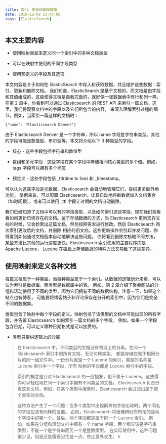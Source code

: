 ```yaml
---
title: 索引、更新和删除数据
date: 2019-12-09 21:47:00
tags: [ElasticSearch]
---
```


## 本文主要内容

* 使用映射类型来定义同一个索引中的多种文档类型

* 可以在映射中使用的不同字段类型

* 使用预定义的字段及其选项

本文内容是关于如何在 ElasticSearch 中存入和获取数据，并且维护这些数据：索引、更新和删除文档。
我们知道，ElasticSearch 是基于文档的，而文档是由字段和其值组成的，这些使得文档是自我完备的，就好像一张数据表中有行和列一样。
在第 2 章中，你看到可以通过 Elasticsearch 的 REST API 来索引一篇文档。这里，我们将观察文档中的字段以及它们所包含的内容，
来深入理解索引过程的细节。例如，当索引一篇这样的文档时：

```
{"name": "Elasticsearch Denver"}
```

由于 Elasticsearch Denver 是一个字符串，所以 name 字段是字符串类型。其他的字段可能是数值型、布尔型等。本文将介绍以下 3 种类型的字段。

* 核心 - 这些字段包括字符串和数值型

* 数组和多元字段 - 这些字段在某个字段中存储相同核心类型的多个值。例如，tags 字段可以拥有多个标签

* 预定义 - 这些字段包括 _ttl(time to live) 和 _timestamp。

可以认为这些字段是元数据，Elasticsearch 会自动地管理它们，提供更多额外地功能。
举例来说，可以配置 Elasticsearch，让其自动地将新数据加入文档集合（如时间戳），或者可以使用 _ttl 字段让过期的文档自动删除。

我们已经知道了文档中可以有的字段类型，以及如何索引这些字段，现在我们将看看如何更新已经存在的文档。鉴于存储数据的方式，当
Elasticsearch 更新现存文档的时候，它会检索出这篇文档，然后按照需求进行修改。然后 Elasticsearch 再次索引更改后的文档，并删除
相应的旧文档。这些更新操作会引起并发问题，你将看到如何通过文档版本自动地解决这些问题。
你将看到删除文档地不同方法，某些方法比其他的运行速度更快。Elasticsearch 索引使用的主要程序库是 Apache Lucene，
Lucene 在磁盘上存储数据的特殊方法又导致了这些差异。


## 使用映射来定义各种文档

每篇文档属于一种类型，而每种类型属于一个索引。从数据的逻辑划分来看，可以认为索引是数据库，而类型是数据库中的表。
例如，第 2 章介绍了聚会网站的分组和活动使用了不同的类型，因为它们拥有不同的数据结构。注意一下，如果这个站点也有博客，
可能要将博客帖子和评论保存在分开的索引中，因为它们是完全不同的数据集。

类型包含了映射中每个字段的定义。映射包括了该类型的文档中可能出现的所有字段，并告诉 Elasticsearch 如何索引一篇文档的多个字段。
例如，如果一个字段包含日期，可以定义哪种日期格式是可以接受的。

* 类型只提供逻辑上的分离

> 在 Elasticsearch 中，不同类型的文档没有物理上的分离。在同一个 Elasticsearch 索引中的所有文档，无论何种类型，
> 都是存储在属于相同分片的同一组文件中。一份分片就是一个 Lucene 的索引，类型的名称是 Lucene 索引中一个字段，所有
> 映射的字段都是 Lucene 索引中的字段。

> 索引的概念是针对 Elasticsearch 的一层抽象，但不属于 Lucene。这使得你可以轻松地在同一个索引中拥有不同类型的文档。
> Elasticsearch 负责分离这些文档，例如，在某个类型中搜索时，Elasticsearch 会过滤出属于那个类型的文档。

> 这种方法产生了一个问题：当多个类型中出现同样的字段名称时，两个同名的字段应该有同样的设置。
> 否则，Elasticsearch 将很难辨别你所指的是两个字段中的哪一个。最后，两个字段都是属于同一个 Lucene 索引。
> 例如，如果在分组和活动文档中都有一个 name 字段，两个都应该是字符串类型，不能一个是字符串而另一个是整数类型。
> 在实际使用中，这种问题很少见，但是还是需要记住这一点，防止意外发生。
k
